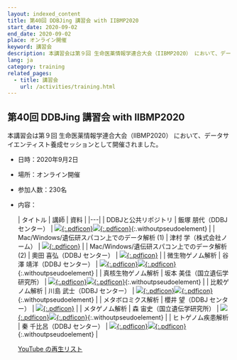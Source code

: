 ```yaml
---
layout: indexed_content
title: 第40回 DDBJing 講習会 with IIBMP2020
start_date: 2020-09-02
end_date: 2020-09-02
place: オンライン開催
keyword: 講習会
description: 本講習会は第９回 生命医薬情報学連合大会（IIBMP2020） において、データサイエンティスト養成セッションとして開催されました。
lang: ja
category: training
related_pages:
  - title: 講習会
    url: /activities/training.html
---
```


## 第40回 DDBJing 講習会 with IIBMP2020  <a name="40"></a>

本講習会は第９回 生命医薬情報学連合大会（IIBMP2020） において、データサイエンティスト養成セッションとして開催されました。

- 日時：2020年9月2日
- 場所：オンライン開催
- 参加人数：230名
- 内容：

    | タイトル | 講師 | 資料 |
    |---|
    | DDBJと公共リポジトリ | 飯塚 朋代（DDBJ センター） | [![](/assets/images/parts/youtube_icon.svg){:.pdficon}](https://youtu.be/izpswD_32Lc)[![](/assets/images/parts/pdf_icon.svg){:.pdficon}](https://drive.google.com/file/d/1vD3U92IXNv1Yy7BhnCc_wKDM8MBMlw19/view?usp=sharing){:.withoutpseudoelement} |
    | Mac/Windows/遺伝研スパコン上でのデータ解析 (1) | 津村 学（株式会社ノーム）     | [![](/assets/images/parts/youtube_icon.svg){:.pdficon}](https://youtu.be/CBqqQ-4amKM) |
    | Mac/Windows/遺伝研スパコン上でのデータ解析 (2) | 奧田 喜弘（DDBJ センター）    | [![](/assets/images/parts/youtube_icon.svg){:.pdficon}](https://youtu.be/hXMVo1Yw-hA) |
    | 微生物ゲノム解析 | 谷澤 靖洋（DDBJ センター） | [![](/assets/images/parts/youtube_icon.svg){:.pdficon}](https://youtu.be/AZ4FaSPwfl0)[![](/assets/images/parts/pdf_icon.svg){:.pdficon}](https://drive.google.com/file/d/1P2kZ18P8-7nWpnY0qcSRIJzH-Fk9IrMl/view?usp=sharing){:.withoutpseudoelement} |
    | 真核生物ゲノム解析 | 坂本 美佳（国立遺伝学研究所） | [![](/assets/images/parts/youtube_icon.svg){:.pdficon}](https://youtu.be/g4aLrho4k60)[![](/assets/images/parts/pdf_icon.svg){:.pdficon}](https://drive.google.com/file/d/10OUeh-i9cMnJqTDa0g5cA9O0OXAPylsU/view?usp=sharing){:.withoutpseudoelement} |
    | 比較ゲノム解析 | 川島 武士（DDBJ センター） | [![](/assets/images/parts/youtube_icon.svg){:.pdficon}](https://youtu.be/yA6JEx1VzVk)[![](/assets/images/parts/pdf_icon.svg){:.pdficon}](https://drive.google.com/file/d/159qPb3lTgKUaAUBLKUUZ-lnVNqlFqlqF/view?usp=sharing){:.withoutpseudoelement} |
    | メタボロミクス解析 | 櫻井 望（DDBJ センター） | [![](/assets/images/parts/youtube_icon.svg){:.pdficon}](https://youtu.be/TZPsRjENlDk) |
    | メタゲノム解析 | 森 宙史（国立遺伝学研究所） | [![](/assets/images/parts/youtube_icon.svg){:.pdficon}](https://youtu.be/7mhsOuGYgYM)[![](/assets/images/parts/pdf_icon.svg){:.pdficon}](https://drive.google.com/file/d/11Cr6mzv14rwNBeoUGTI-qeQsrB1J6Tu3/view?usp=sharing){:.withoutpseudoelement} |
    | ヒトゲノム疾患解析 | 秦 千比呂（DDBJ センター） | [![](/assets/images/parts/youtube_icon.svg){:.pdficon}](https://youtu.be/hTFncLDQCrk)[![](/assets/images/parts/pdf_icon.svg){:.pdficon}](https://drive.google.com/file/d/1wjs_ByvkpkXxx3V3i0vDu3wUH2PXtEIY/view?usp=sharing){:.withoutpseudoelement} |

    [YouTube
    の再生リスト](https://www.youtube.com/playlist?list=PL_dbAF_dbOEpcBhGhyv9Wvl2XU9MnmFUD)
